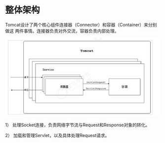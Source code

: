 # 整体架构

Tomcat设计了两个核心组件连接器（Connector）和容器（Container）来分别做这 两件事情。连接器负责对外交流，容器负责内部处理。

![image-20220822111057276](Tomcat.assets/image-20220822111057276.png)

1） 处理Socket连接，负责网络字节流与Request和Response对象的转化。 

2） 加载和管理Servlet，以及具体处理Request请求。